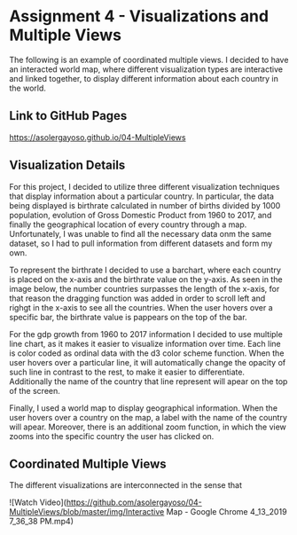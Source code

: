 Assignment 4 - Visualizations and Multiple Views  
===

The following is an example of coordinated multiple views. I decided to have an interacted world map, where different visualization types are interactive and linked together, to display different information about each country in the world.

Link to GitHub Pages
---
https://asolergayoso.github.io/04-MultipleViews


Visualization Details
--

For this project, I decided to utilize three different visualization techniques that display information about a particular country. In particular, the data being displayed is birthrate calculated in number of births divided by 1000 population, evolution of Gross Domestic Product from 1960 to 2017, and finally the geographical location of every country through a map. Unfortunately, I was unable to find all the necessary data onm the same dataset, so I had to pull information from different datasets and form my own. 

To represent the birthrate I decided to use a barchart, where each country is placed on the x-axis and the birthrate value on the y-axis. As seen in the image below, the number countries surpasses the length of the x-axis, for that reason the dragging function was added in order to scroll left and righgt in the x-axis to see all the countries. When the user hovers over a specific bar, the birthrate value is pappears on the top of the bar. 

For the gdp growth from 1960 to 2017 information I decided to use multiple line chart, as it makes it easier to visualize information over time. Each line is color coded as ordinal data with the d3 color scheme function. When the user hovers over a particular line, it will automatically change the opacity of such line in contrast to the rest, to make it easier to differentiate. Additionally the name of the country that line represent will apear on the top of the screen.

Finally, I used a world map to display geographical information. When the user hovers over a country on the map, a label with the name of the country will apear. Moreover, there is an additional zoom function, in which the view zooms into the specific country the user has clicked on. 



Coordinated Multiple Views
--
The different visualizations are interconnected in the sense that 

![Watch Video](https://github.com/asolergayoso/04-MultipleViews/blob/master/img/Interactive Map - Google Chrome 4_13_2019 7_36_38 PM.mp4)






